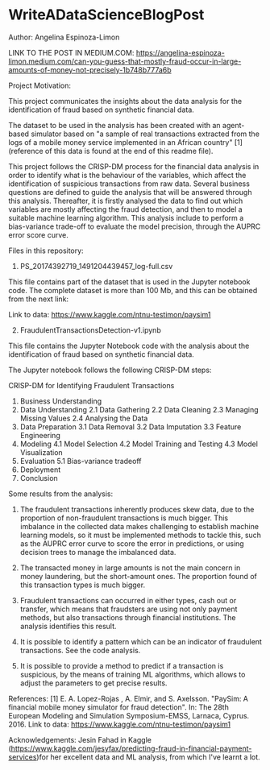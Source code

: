 # WriteADataScienceBlogPost

Author: Angelina Espinoza-Limon

LINK TO THE POST IN MEDIUM.COM: https://angelina-espinoza-limon.medium.com/can-you-guess-that-mostly-fraud-occur-in-large-amounts-of-money-not-precisely-1b748b777a6b

Project Motivation:

This project communicates the insights about the data analysis for the identification of fraud based on synthetic financial data. 

The dataset to be used in the analysis has been created with an agent-based simulator based on "a sample of real transactions extracted from the logs of a mobile money service implemented in an African country" [1] (reference of this data is found at the end of this readme file).

This project follows the CRISP-DM process for the financial data analysis in order to identify what is the behaviour of the variables, which affect the identification of suspicious transactions from raw data. Several business questions are defined to guide the analysis that will be answered through this analysis. Thereafter, it is firstly analysed the data to find out which variables are mostly affecting the fraud detection, and then to model a suitable machine learning algorithm. This analysis include to perform a bias-variance trade-off to evaluate the model precision, through the AUPRC error score curve. 


Files in this repository:

1) PS_20174392719_1491204439457_log-full.csv

This file contains part of the dataset that is used in the Jupyter notebook code. The complete dataset is more than 100 Mb, and this can be obtained from the next link: 

Link to data: https://www.kaggle.com/ntnu-testimon/paysim1

2) FraudulentTransactionsDetection-v1.ipynb

This file contains the Jupyter Notebook code with the analysis about the identification of fraud based on synthetic financial data. 


The Jupyter notebook follows the following CRISP-DM steps:

CRISP-DM for Identifying Fraudulent Transactions

1. Business Understanding
2. Data Understanding
2.1 Data Gathering
2.2 Data Cleaning
2.3 Managing Missing Values
2.4 Analysing the Data
3. Data Preparation
3.1 Data Removal
3.2 Data Imputation
3.3 Feature Engineering
4. Modeling
4.1 Model Selection
4.2 Model Training and Testing
4.3 Model Visualization
5. Evaluation
5.1 Bias-variance tradeoff
6. Deployment
7. Conclusion

Some results from the analysis:

1. The fraudulent transactions inherently produces skew data, due to the proportion of non-fraudulent transactions is much bigger. This imbalance in the collected data makes challenging to establish machine learning models, so it must be implemented methods to tackle this, such as the AUPRC error curve to score the error in predictions, or using decision trees to manage the imbalanced data.

2. The transacted money in large amounts is not the main concern in money laundering, but the short-amount ones. The proportion found of this transaction types is much bigger.

3. Fraudulent transactions can occurred in either types, cash out or transfer, which means that fraudsters are using not only payment methods, but also transactions through financial institutions. The analysis identifies this result.

4. It is possible to identify a pattern which can be an indicator of fraudulent transactions. See the code analysis.

5. It is possible to provide a method to predict if a transaction is suspicious, by the means of training ML algorithms, which allows to adjust the parameters to get precise results.

References: 
[1] E. A. Lopez-Rojas , A. Elmir, and S. Axelsson. "PaySim: A financial mobile money simulator for fraud detection". In: The 28th European Modeling and Simulation Symposium-EMSS, Larnaca, Cyprus. 2016.
Link to data: https://www.kaggle.com/ntnu-testimon/paysim1

Acknowledgements: Jesin Fahad in Kaggle (https://www.kaggle.com/jesyfax/predicting-fraud-in-financial-payment-services)for her excellent data and ML analysis, from which I've learnt a lot.
